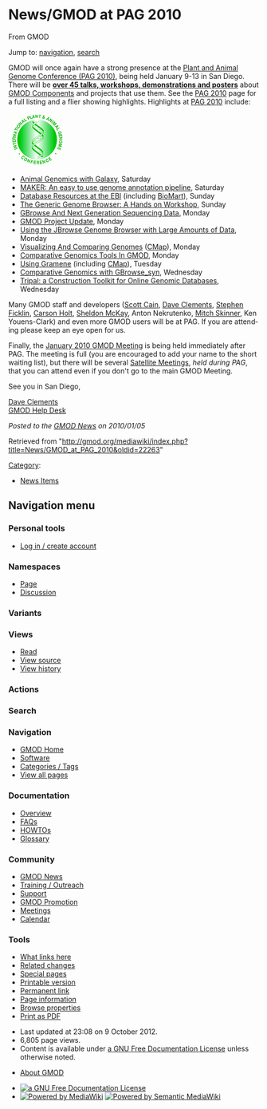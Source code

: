 <div id="mw-page-base" class="noprint">

</div>

<div id="mw-head-base" class="noprint">

</div>

<div id="content" class="mw-body" role="main">

<span id="top"></span>

<div id="mw-js-message" style="display:none;">

</div>



# <span dir="auto">News/GMOD at PAG 2010</span>

<div id="bodyContent">

<div id="siteSub">

From GMOD

</div>

<div id="contentSub">

</div>

<div id="jump-to-nav" class="mw-jump">

Jump to: [navigation](#mw-navigation), [search](#p-search)

</div>

<div id="mw-content-text" class="mw-content-ltr" lang="en" dir="ltr">

GMOD will once again have a strong presence at the [Plant and Animal
Genome Conference (PAG 2010)](../PAG_2010 "PAG 2010"), being held
January 9-13 in San Diego. There will be [**over 45 talks, workshops,
demonstrations and posters**](../PAG_2010 "PAG 2010") about [GMOD
Components](../GMOD_Components "GMOD Components") and projects that use
them. See the [PAG 2010](../PAG_2010 "PAG 2010") page for a full listing
and a flier showing highlights. Highlights at [PAG
2010](../PAG_2010 "PAG 2010") include:

<div class="floatright">

[<img src="../../mediawiki/images/c/c2/Paglogo.gif" width="114"
height="107" alt="GMOD @ PAG" />](../PAG_2010 "GMOD @ PAG")

</div>

- <a href="http://www.intl-pag.org/18/abstracts/C01_PAGXVIII_913.html"
  class="external text" rel="nofollow">Animal Genomics with Galaxy</a>,
  Saturday
- [MAKER: An easy to use genome annotation
  pipeline](../MAKER_PAG_2010_Workshop "MAKER PAG 2010 Workshop"),
  Saturday
- <a href="http://www.intl-pag.org/18/abstracts/W26_PAGXVIII_192.html"
  class="external text" rel="nofollow">Database Resources at the EBI</a>
  (including [BioMart](../BioMart "BioMart")), Sunday
- [The Generic Genome Browser: A Hands on
  Workshop](../GBrowse_PAG_2010_Workshop "GBrowse PAG 2010 Workshop"),
  Sunday
- <a href="http://www.intl-pag.org/18/abstracts/P08b_PAGXVIII_858.html"
  class="external text" rel="nofollow">GBrowse And Next Generation
  Sequencing Data</a>, Monday
- <a href="http://www.intl-pag.org/18/abstracts/C02_PAGXVIII_938.html"
  class="external text" rel="nofollow">GMOD Project Update</a>, Monday
- <a href="http://www.intl-pag.org/18/abstracts/C01_PAGXVIII_919.html"
  class="external text" rel="nofollow">Using the JBrowse Genome Browser
  with Large Amounts of Data</a>, Monday
- <a href="http://www.intl-pag.org/18/abstracts/P08b_PAGXVIII_859.html"
  class="external text" rel="nofollow">Visualizing And Comparing
  Genomes</a> ([CMap](../CMap.1 "CMap")), Monday
- <a href="http://www.intl-pag.org/18/abstracts/P08b_PAGXVIII_861.html"
  class="external text" rel="nofollow">Comparative Genomics Tools In
  GMOD</a>, Monday
- <a href="http://www.intl-pag.org/18/18-gramene.html"
  class="external text" rel="nofollow">Using Gramene</a> (including
  [CMap](../CMap.1 "CMap")), Tuesday
- [Comparative Genomics with
  GBrowse_syn](../GBrowse_syn_PAG_2010_Workshop "GBrowse syn PAG 2010 Workshop"),
  Wednesday
- <a href="http://www.intl-pag.org/18/abstracts/C01_PAGXVIII_931.html"
  class="external text" rel="nofollow">Tripal: a Construction Toolkit for
  Online Genomic Databases</a>, Wednesday

Many GMOD staff and developers ([Scott
Cain](../User:Scott "User:Scott"), [Dave
Clements](../User:Clements "User:Clements"), [Stephen
Ficklin](../User:Sficklin "User:Sficklin"), [Carson
Holt](../User:Carsonholt "User:Carsonholt"), [Sheldon
McKay](../User:Mckays "User:Mckays"), Anton Nekrutenko, [Mitch
Skinner](../User:MitchSkinner "User:MitchSkinner"), Ken Youens-Clark)
and even more GMOD users will be at PAG. If you are attending please
keep an eye open for us.

Finally, the [January 2010 GMOD
Meeting](../January_2010_GMOD_Meeting "January 2010 GMOD Meeting") is
being held immediately after PAG. The meeting is full (you are
encouraged to add your name to the short waiting list), but there will
be several [Satellite
Meetings](../January_2010_GMOD_Meeting#Satellite_Meetings "January 2010 GMOD Meeting"),
*held during PAG*, that you can attend even if you don't go to the main
GMOD Meeting.

See you in San Diego,

[Dave Clements](../User:Clements "User:Clements")  
[GMOD Help Desk](../GMOD_Help_Desk "GMOD Help Desk")

  

<div class="newsfooter">

*Posted to the [GMOD News](../GMOD_News "GMOD News") on 2010/01/05*

</div>

</div>

<div class="printfooter">

Retrieved from
"<http://gmod.org/mediawiki/index.php?title=News/GMOD_at_PAG_2010&oldid=22263>"

</div>

<div id="catlinks" class="catlinks">

<div id="mw-normal-catlinks" class="mw-normal-catlinks">

[Category](../Special:Categories "Special:Categories"):

- [News Items](../Category:News_Items "Category:News Items")

</div>

</div>

<div class="visualClear">

</div>

</div>

</div>

<div id="mw-navigation">

## Navigation menu

<div id="mw-head">

<div id="p-personal" role="navigation"
aria-labelledby="p-personal-label">

### Personal tools

- <span id="pt-login"><a
  href="http://gmod.org/mediawiki/index.php?title=Special:UserLogin&amp;returnto=News%2FGMOD+at+PAG+2010"
  accesskey="o"
  title="You are encouraged to log in; however, it is not mandatory [o]">Log
  in / create account</a></span>

</div>

<div id="left-navigation">

<div id="p-namespaces" class="vectorTabs" role="navigation"
aria-labelledby="p-namespaces-label">

### Namespaces

- <span id="ca-nstab-main"><a href="GMOD_at_PAG_2010" accesskey="c"
  title="View the content page [c]">Page</a></span>
- <span id="ca-talk"><a
  href="http://gmod.org/mediawiki/index.php?title=Talk:News/GMOD_at_PAG_2010&amp;action=edit&amp;redlink=1"
  accesskey="t"
  title="Discussion about the content page [t]">Discussion</a></span>

</div>

<div id="p-variants" class="vectorMenu emptyPortlet" role="navigation"
aria-labelledby="p-variants-label">

### 

### Variants[](#)

<div class="menu">

</div>

</div>

</div>

<div id="right-navigation">

<div id="p-views" class="vectorTabs" role="navigation"
aria-labelledby="p-views-label">

### Views

- <span id="ca-view">[Read](GMOD_at_PAG_2010)</span>
- <span id="ca-viewsource"><a
  href="http://gmod.org/mediawiki/index.php?title=News/GMOD_at_PAG_2010&amp;action=edit"
  accesskey="e" title="This page is protected.
  You can view its source [e]">View source</a></span>
- <span id="ca-history"><a
  href="http://gmod.org/mediawiki/index.php?title=News/GMOD_at_PAG_2010&amp;action=history"
  accesskey="h" title="Past revisions of this page [h]">View history</a></span>

</div>

<div id="p-cactions" class="vectorMenu emptyPortlet" role="navigation"
aria-labelledby="p-cactions-label">

### Actions[](#)

<div class="menu">

</div>

</div>

<div id="p-search" role="search">

### Search

<div id="simpleSearch">

</div>

</div>

</div>

</div>

<div id="mw-panel">

<div id="p-logo" role="banner">

<a href="../Main_Page"
style="background-image: url(../../images/GMOD-cogs.png);"
title="Visit the main page"></a>

</div>

<div id="p-Navigation" class="portal" role="navigation"
aria-labelledby="p-Navigation-label">

### Navigation

<div class="body">

- <span id="n-GMOD-Home">[GMOD Home](../Main_Page)</span>
- <span id="n-Software">[Software](../GMOD_Components)</span>
- <span id="n-Categories-.2F-Tags">[Categories /
  Tags](../Categories)</span>
- <span id="n-View-all-pages">[View all
  pages](../Special:AllPages)</span>

</div>

</div>

<div id="p-Documentation" class="portal" role="navigation"
aria-labelledby="p-Documentation-label">

### Documentation

<div class="body">

- <span id="n-Overview">[Overview](../Overview)</span>
- <span id="n-FAQs">[FAQs](../Category:FAQ)</span>
- <span id="n-HOWTOs">[HOWTOs](../Category:HOWTO)</span>
- <span id="n-Glossary">[Glossary](../Glossary)</span>

</div>

</div>

<div id="p-Community" class="portal" role="navigation"
aria-labelledby="p-Community-label">

### Community

<div class="body">

- <span id="n-GMOD-News">[GMOD News](../GMOD_News)</span>
- <span id="n-Training-.2F-Outreach">[Training /
  Outreach](../Training_and_Outreach)</span>
- <span id="n-Support">[Support](../Support)</span>
- <span id="n-GMOD-Promotion">[GMOD Promotion](../GMOD_Promotion)</span>
- <span id="n-Meetings">[Meetings](../Meetings)</span>
- <span id="n-Calendar">[Calendar](../Calendar)</span>

</div>

</div>

<div id="p-tb" class="portal" role="navigation"
aria-labelledby="p-tb-label">

### Tools

<div class="body">

- <span id="t-whatlinkshere"><a href="../Special:WhatLinksHere/News/GMOD_at_PAG_2010" accesskey="j"
  title="A list of all wiki pages that link here [j]">What links here</a></span>
- <span id="t-recentchangeslinked"><a href="../Special:RecentChangesLinked/News/GMOD_at_PAG_2010"
  accesskey="k"
  title="Recent changes in pages linked from this page [k]">Related
  changes</a></span>
- <span id="t-specialpages"><a href="../Special:SpecialPages" accesskey="q"
  title="A list of all special pages [q]">Special pages</a></span>
- <span id="t-print"><a
  href="http://gmod.org/mediawiki/index.php?title=News/GMOD_at_PAG_2010&amp;printable=yes"
  rel="alternate" accesskey="p"
  title="Printable version of this page [p]">Printable version</a></span>
- <span id="t-permalink">[Permanent
  link](http://gmod.org/mediawiki/index.php?title=News/GMOD_at_PAG_2010&oldid=22263 "Permanent link to this revision of the page")</span>
- <span id="t-info">[Page
  information](http://gmod.org/mediawiki/index.php?title=News/GMOD_at_PAG_2010&action=info)</span>
- <span id="t-smwbrowselink"><a href="../Special:Browse/News-2FGMOD_at_PAG_2010"
  rel="smw-browse">Browse properties</a></span>
- <span id="t-pdf">[Print as
  PDF](http://gmod.org/mediawiki/index.php?title=Special:PdfPrint&page=News/GMOD_at_PAG_2010)</span>

</div>

</div>

</div>

</div>

<div id="footer" role="contentinfo">

- <span id="footer-info-lastmod">Last updated at 23:08 on 9 October
  2012.</span>
- <span id="footer-info-viewcount">6,805 page views.</span>
- <span id="footer-info-copyright">Content is available under
  <a href="http://www.gnu.org/licenses/fdl-1.3.html" class="external"
  rel="nofollow">a GNU Free Documentation License</a> unless otherwise
  noted.</span>

<!-- -->

- <span id="footer-places-about">[About
  GMOD](../GMOD:About "GMOD:About")</span>

<!-- -->

- <span id="footer-copyrightico">[<img src="http://www.gnu.org/graphics/gfdl-logo-small.png" width="88"
  height="31" alt="a GNU Free Documentation License" />](http://www.gnu.org/licenses/fdl-1.3.html)</span>
- <span id="footer-poweredbyico">[<img
  src="../../mediawiki/skins/common/images/poweredby_mediawiki_88x31.png"
  width="88" height="31" alt="Powered by MediaWiki" />](http://www.mediawiki.org/)
  [<img
  src="../../mediawiki/extensions/SemanticMediaWiki/resources/images/smw_button.png"
  width="88" height="31" alt="Powered by Semantic MediaWiki" />](https://www.semantic-mediawiki.org/wiki/Semantic_MediaWiki)</span>

<div style="clear:both">

</div>

</div>
